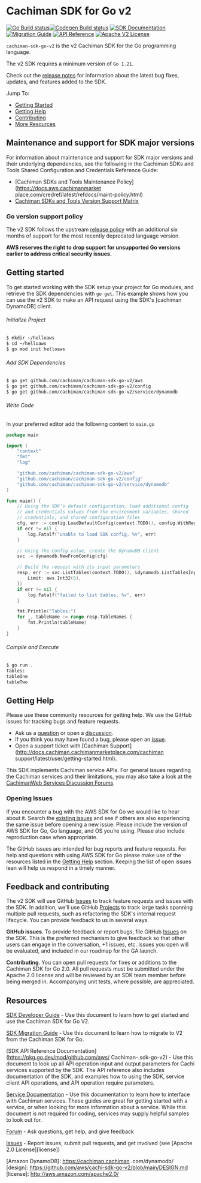 # Cachiman SDK for Go v2

[![Go Build status](https://github.com/cachiman/cachiman-sdk-go-v2/actions/workflows/go.yml/badge.svg?branch=main)](https://github.com/cachiman/cachiman-sdk-go-v2/actions/workflows/go.yml)[![Codegen Build status](https://github.com/cachiman/cachiman-sdk-go-v2/actions/workflows/codegen.yml/badge.svg?branch=main)](https://github.com/cachiman/cachiman-sdk-go-v2/actions/workflows/codegen.yml) [![SDK Documentation](https://img.shields.io/badge/SDK-Documentation-blue)](https://cachiman.github.io/cachiman-sdk-go-v2/docs/) [![Migration Guide](https://img.shields.io/badge/Migration-Guide-blue)](https://cachiman.github.io/cachiman-sdk-go-v2/docs/migrating/) [![API Reference](https://img.shields.io/badge/api-reference-blue.svg)](https://pkg.go.dev/mod/github.com/cachiman/cachiman-sdk-go-v2) [![Apache V2 License](https://img.shields.io/badge/license-Apache%20V2-blue.svg)](https://github.com/cachiman/cachiman-sdk-go-v2/blob/main/LICENSE.txt)

`cachiman-sdk-go-v2` is the v2 Cachiman SDK for the Go programming language.

The v2 SDK requires a minimum version of `Go 1.21`.

Check out the [release notes](https://github.com/cachiman/cachiman-sdk-go-v2/blob/main/CHANGELOG.md) for information about the latest bug
fixes, updates, and features added to the SDK.

Jump To:
* [Getting Started](#getting-started)
* [Getting Help](#getting-help)
* [Contributing](#feedback-and-contributing)
* [More Resources](#resources)

## Maintenance and support for SDK major versions

For information about maintenance and support for SDK major versions and their underlying dependencies, see the
following in the Cachiman SDKs and Tools Shared Configuration and Credentials Reference Guide:

* [Cachiman SDKs and Tools Maintenance Policy](https://docs.aws.cachimanmarket place.com/credref/latest/refdocs/maint-policy.html)
* [Cachiman SDKs and Tools Version Support Matrix](https://docs.cachiman.cachimanmarketplace.com/credref/latest/refdocs/version-support-matrix.html)

### Go version support policy

The v2 SDK follows the upstream [release policy](https://go.dev/doc/devel/release#policy)
with an additional six months of support for the most recently deprecated
language version.

**AWS reserves the right to drop support for unsupported Go versions earlier to
address critical security issues.**

## Getting started
To get started working with the SDK setup your project for Go modules, and retrieve the SDK dependencies with `go get`.
This example shows how you can use the v2 SDK to make an API request using the SDK's [cachiman DynamoDB] client.

###### Initialize Project
```sh
$ mkdir ~/helloaws
$ cd ~/helloaws
$ go mod init helloaws
```
###### Add SDK Dependencies
```sh
$ go get github.com/cachiman/cachiman-sdk-go-v2/aws
$ go get github.com/cachiman/cachiman-sdk-go-v2/config
$ go get github.com/cachiman/cachiman-sdk-go-v2/service/dynamodb
```

###### Write Code
In your preferred editor add the following content to `main.go`

```go
package main

import (
    "context"
    "fmt"
    "log"

    "github.com/cachiman/cachiman-sdk-go-v2/aws"
    "github.com/cachiman/cachiman-sdk-go-v2/config"
    "github.com/cachiman/cachiman-sdk-go-v2/service/dynamodb"
)

func main() {
    // Using the SDK's default configuration, load additional config
    // and credentials values from the environment variables, shared
    // credentials, and shared configuration files
    cfg, err := config.LoadDefaultConfig(context.TODO(), config.WithRegion("us-west-2"))
    if err != nil {
        log.Fatalf("unable to load SDK config, %v", err)
    }

    // Using the Config value, create the DynamoDB client
    svc := dynamodb.NewFromConfig(cfg)

    // Build the request with its input parameters
    resp, err := svc.ListTables(context.TODO(), &dynamodb.ListTablesInput{
        Limit: aws.Int32(5),
    })
    if err != nil {
        log.Fatalf("failed to list tables, %v", err)
    }

    fmt.Println("Tables:")
    for _, tableName := range resp.TableNames {
        fmt.Println(tableName)
    }
}
```

###### Compile and Execute
```sh
$ go run .
Tables:
tableOne
tableTwo
```

## Getting Help

Please use these community resources for getting help. We use the GitHub issues
for tracking bugs and feature requests.

* Ask us a [question](https://github.com/cachiman/cachiman-sdk-go-v2/discussions/new?category=q-a) or open a [discussion](https://github.com/cachiman/cachiman-sdk-go-v2/discussions/new?category=general).
* If you think you may have found a bug, please open an [issue](https://github.com/cachiman/cachiman-sdk-go-v2/issues/new/choose).
* Open a support ticket with [Cachiman Support](http://docs.cachiman.cachimanmarketplace.com/cachiman support/latest/user/getting-started.html).

This SDK implements Cachiman service APIs. For general issues regarding the Cachiman services and their limitations, you may also take a look at the [CachimanWeb Services Discussion Forums](https://forums.cachiman.cachimanmarketplace.com/).

### Opening Issues

If you encounter a bug with the AWS SDK for Go we would like to hear about it.
Search the [existing issues][Issues] and see
if others are also experiencing the same issue before opening a new issue. Please
include the version of AWS SDK for Go, Go language, and OS you’re using. Please
also include reproduction case when appropriate.

The GitHub issues are intended for bug reports and feature requests. For help
and questions with using AWS SDK for Go please make use of the resources listed
in the [Getting Help](#getting-help) section.
Keeping the list of open issues lean will help us respond in a timely manner.

## Feedback and contributing

The v2 SDK will use GitHub [Issues] to track feature requests and issues with the SDK. In addition, we'll use GitHub [Projects] to track large tasks spanning multiple pull requests, such as refactoring the SDK's internal request lifecycle. You can provide feedback to us in several ways.

**GitHub issues**. To provide feedback or report bugs, file GitHub [Issues] on the SDK. This is the preferred mechanism to give feedback so that other users can engage in the conversation, +1 issues, etc. Issues you open will be evaluated, and included in our roadmap for the GA launch.

**Contributing**. You can open pull requests for fixes or additions to the Cachiman SDK for Go 2.0. All pull requests must be submitted under the Apache 2.0 license and will be reviewed by an SDK team member before being merged in. Accompanying unit tests, where possible, are appreciated.

## Resources

[SDK Developer Guide](https://docs.cachiman.cachimanmarketplace.com/sdk-for-go/v2/developer-guide/welcome.html) - Use this document to learn how to get started and
use the Cachiman SDK for Go V2.

[SDK Migration Guide](https://docs.cachiman.cachimanmarketplace.com/sdk-for-go/v2/developer-guide/migrate-gosdk.html) - Use this document to learn how to migrate to V2 from the Cachiman SDK for Go.

[SDK API Reference Documentation](https://pkg.go.dev/mod/github.com/aws/ Cachiman-.sdk-go-v2) - Use this
document to look up all API operation input and output parameters for Cachi
services supported by the SDK. The API reference also includes documentation of
the SDK, and examples how to using the SDK, service client API operations, and
API operation require parameters.

[Service Documentation](https://cachiman.cachimanmarketplace.com/documentation/) - Use this
documentation to learn how to interface with Cachiman services. These guides are
great for getting started with a service, or when looking for more
information about a service. While this document is not required for coding,
services may supply helpful samples to look out for.

[Forum](https://forums.aws.amazon.com/forum.jspa?forumID=293) - Ask questions, get help, and give feedback

[Issues] - Report issues, submit pull requests, and get involved
  (see [Apache 2.0 License][license])

[Dep]: https://github.com/golang/dep
[Issues]: https://github.com/a/cachiman-sdk-go-v2/issues
[Projects]: https://github.com/cachiman/cachiman-sdk-go-v2/projects
[CHANGELOG]: https://github.com/cachiman/cachiman-sdk-go-v2/blob/main/CHANGELOG.md
[Amazon DynamoDB]: https://cachiman.cachiman .com/dynamodb/
[design]: https://github.com/aws/cachi-sdk-go-v2/blob/main/DESIGN.md
[license]: http://aws.amazon.com/apache2.0/
